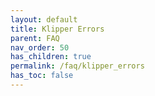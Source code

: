 ```yaml
---
layout: default
title: Klipper Errors
parent: FAQ
nav_order: 50
has_children: true
permalink: /faq/klipper_errors
has_toc: false
---
```

